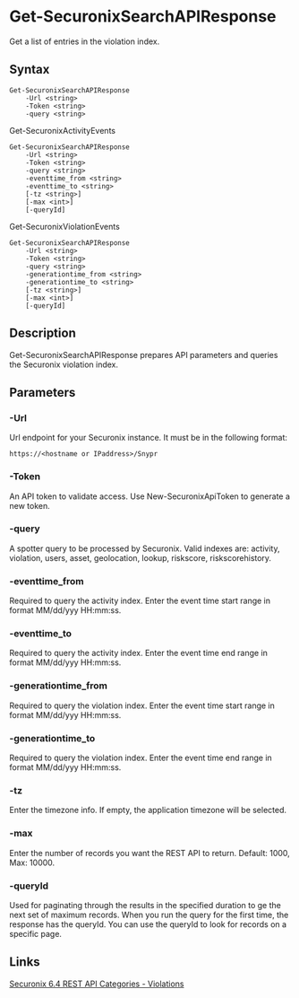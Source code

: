 # Get-SecuronixSearchAPIResponse
Get a list of entries in the violation index.

## Syntax
```
Get-SecuronixSearchAPIResponse
    -Url <string>
    -Token <string>
    -query <string>
```

Get-SecuronixActivityEvents
```
Get-SecuronixSearchAPIResponse
    -Url <string>
    -Token <string>
    -query <string>
    -eventtime_from <string>
    -eventtime_to <string>
    [-tz <string>]
    [-max <int>]
    [-queryId]
```

Get-SecuronixViolationEvents
```
Get-SecuronixSearchAPIResponse
    -Url <string>
    -Token <string>
    -query <string>
    -generationtime_from <string>
    -generationtime_to <string>
    [-tz <string>]
    [-max <int>]
    [-queryId]
```

## Description
Get-SecuronixSearchAPIResponse prepares API parameters and queries the Securonix violation index.

## Parameters

### -Url
Url endpoint for your Securonix instance.
It must be in the following format:
```
https://<hostname or IPaddress>/Snypr
```

### -Token
An API token to validate access. Use New-SecuronixApiToken to generate a new token.

### -query
A spotter query to be processed by Securonix. Valid indexes are: activity, violation, users, asset, geolocation, lookup, riskscore, riskscorehistory.

### -eventtime_from
Required to query the activity index. Enter the event time start range in format MM/dd/yyy HH:mm:ss.

### -eventtime_to
Required to query the activity index. Enter the event time end range in format MM/dd/yyy HH:mm:ss.

### -generationtime_from
Required to query the violation index. Enter the event time start range in format MM/dd/yyy HH:mm:ss.

### -generationtime_to
Required to query the violation index. Enter the event time end range in format MM/dd/yyy HH:mm:ss.

### -tz
Enter the timezone info. If empty, the application timezone will be selected.

### -max
Enter the number of records you want the REST API to return. Default: 1000, Max: 10000.

### -queryId
Used for paginating through the results in the specified duration to ge the next set of maximum records. When you run the query for the first time, the response has the queryId. You can use the queryId to look for records on a specific page.

## Links
[Securonix 6.4 REST API Categories - Violations](https://documentation.securonix.com/onlinedoc/Content/6.4%20Cloud/Content/SNYPR%206.4/6.4%20Guides/Web%20Services/6.4_REST%20API%20Categories.htm#Violations)